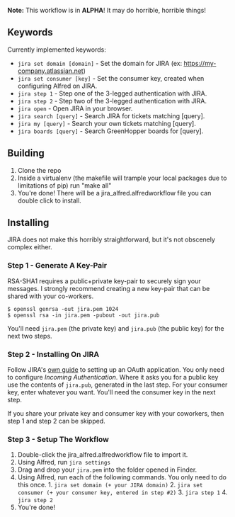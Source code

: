 **Note:** This workflow is in **ALPHA**! It may do horrible, horrible things!

## Keywords

Currently implemented keywords:

- `jira set domain [domain]` - Set the domain for JIRA (ex:
  https://my-company.atlassian.net)
- `jira set consumer [key]` - Set the consumer key, created when configuring
  Alfred on JIRA.
- `jira step 1` - Step one of the 3-legged authentication with JIRA.
- `jira step 2` - Step two of the 3-legged authentication with JIRA.
- `jira open` - Open JIRA in your browser.
- `jira search [query]` - Search JIRA for tickets matching [query].
- `jira my [query]` - Search your own tickets matching [query].
- `jira boards [query]` - Search GreenHopper boards for [query].

## Building

1. Clone the repo
2. Inside a virtualenv (the makefile will trample your local packages due
   to limitations of pip) run "make all"
3. You're done! There will be a jira_alfred.alfredworkflow file you can double
   click to install.

## Installing

JIRA does not make this horribly straightforward, but it's not obscenely
complex either.

### Step 1 - Generate A Key-Pair

  RSA-SHA1 requires a public+private key-pair to securely sign your messages.
  I strongly recommend creating a new key-pair that can be shared with your
  co-workers.

    $ openssl genrsa -out jira.pem 1024
    $ openssl rsa -in jira.pem -pubout -out jira.pub

  You'll need `jira.pem` (the private key) and `jira.pub` (the public key)
  for the next two steps.

### Step 2 - Installing On JIRA

  Follow JIRA's [own guide][1] to setting up an OAuth application. You only
  need to configure *Incoming Authentication*. Where it asks you for a public
  key use the contents of `jira.pub`, generated in the last step. For your
  consumer key, enter whatever you want. You'll need the consumer key in
  the next step.

  If you share your private key and consumer key with your coworkers, then
  step 1 and step 2 can be skipped.

### Step 3 - Setup The Workflow

  1. Double-click the jira_alfred.alfredworkflow file to import it.
  2. Using Alfred, run `jira settings`
  3. Drag and drop your `jira.pem` into the folder opened in Finder.
  4. Using Alfred, run each of the following commands. You only need to do
     this once.
    1. `jira set domain (+ your JIRA domain)`
    2. `jira set consumer (+ your consumer key, entered in step #2)`
    3. `jira step 1`
    4. `jira step 2`
  5. You're done!


[oauth1]: http://en.wikipedia.org/wiki/OAuth
[Alfred]: http://www.alfredapp.com/
[Gnome Do]: http://do.cooperteam.net/
[PyCrypto]: https://www.dlitz.net/software/pycrypto/
[.zip]: http://docs.python.org/2/library/zipimport.html
[.egg]: http://stackoverflow.com/questions/2051192/what-is-a-python-egg
[feedback]: http://www.alfredforum.com/topic/5-generating-feedback-in-workflows/
[XML]: http://en.wikipedia.org/wiki/XML
[shebang]: http://en.wikipedia.org/wiki/Shebang_(Unix)

[jira-python]: http://jira-python.readthedocs.org/en/latest/
[requests]: http://www.python-requests.org/en/latest/
[requests-oauthlib]: https://github.com/requests/requests-oauthlib
[tlslite]: https://pypi.python.org/pypi/tlslite
[oauthlib]: https://github.com/idan/oauthlib

[1]: https://confluence.atlassian.com/display/JIRA044/Configuring+OAuth+Authentication+for+an+Application+Link